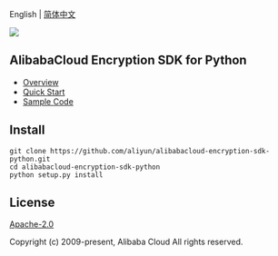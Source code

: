 English | [简体中文](README-CN.md)

![](https://aliyunsdk-pages.alicdn.com/icons/AlibabaCloud.svg)

## AlibabaCloud Encryption SDK for Python

- [Overview](https://www.alibabacloud.com/help/doc-detail/189340.htm)
- [Quick Start](https://www.alibabacloud.com/help/doc-detail/201599.html)
- [Sample Code](/examples/README.md)

## Install

```shell
git clone https://github.com/aliyun/alibabacloud-encryption-sdk-python.git
cd alibabacloud-encryption-sdk-python
python setup.py install
```

## License

[Apache-2.0](http://www.apache.org/licenses/LICENSE-2.0)

Copyright (c) 2009-present, Alibaba Cloud All rights reserved.